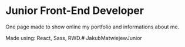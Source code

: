 # Junior Front-End Developer

One page made to show online my portfolio and informations about me.

Made using: React, Sass, RWD.# JakubMatwiejewJunior
